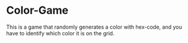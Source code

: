 # Color-Game
This is a game that randomly generates a color with hex-code, and you have to identify which color it is on the grid.
